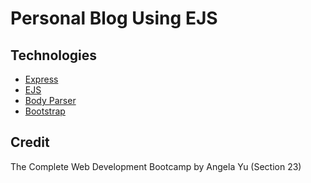 # Personal Blog Using EJS

## Technologies
* [Express](https://expressjs.com)
* [EJS](https://ejs.co/#promo)
* [Body Parser](https://www.npmjs.com/package/body-parser)
* [Bootstrap](https://getbootstrap.com/)

## Credit
The Complete Web Development Bootcamp by Angela Yu (Section 23)

